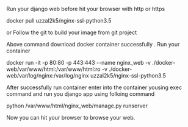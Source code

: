 
Run your django web before hit your browser with http or https


docker pull uzzal2k5/nginx-ssl-python3.5

or
Follow the git to build your image from git project


Above command download docker container successfully .
Run your container



docker run -it -p 80:80 -p 443:443 --name nginx_web -v ./docker-web/var/www/html:/var/www/html:ro  -v  ./docker-web/var/log/nginx:/var/log/nginx  uzzal2k5/nginx-ssl-python3.5

 After successfully run container enter into the container yousing exec command and run you django app using folloing command

 python /var/www/html/nginx_web/manage.py runserver

 Now you can hit your browser to  browse your web.

